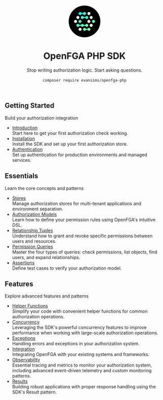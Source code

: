 <div align="center">
  <p><a href="https://openfga.dev"><img src="https://raw.githubusercontent.com/evansims/openfga-php/main/.github/openfga.png" width="100" /></a></p>

  <h1>OpenFGA PHP SDK</h1>

  <p>Stop writing authorization logic. Start asking questions.</p>

  <p><code>composer require evansims/openfga-php</code></p>
</div>

<p><br /></p>

## Getting Started

Build your authorization integration

- [Introduction](Introduction.md)<br />
  Start here to get your first authorization check working.
- [Installation](Introduction.md#install-the-sdk)<br />
  Install the SDK and set up your first authorization store.
- [Authentication](Authentication.md)<br />
  Set up authentication for production environments and managed services.

## Essentials

Learn the core concepts and patterns

- [Stores](Stores.md)<br />
  Manage authorization stores for multi-tenant applications and environment separation.
- [Authorization Models](Models.md)<br />
  Learn how to define your permission rules using OpenFGA's intuitive DSL.
- [Relationship Tuples](Tuples.md)<br />
  Understand how to grant and revoke specific permissions between users and resources.
- [Permission Queries](Queries.md)<br />
  Master the four types of queries: check permissions, list objects, find users, and expand relationships.
- [Assertions](Assertions.md)<br />
  Define test cases to verify your authorization model.

## Features

Explore advanced features and patterns

- [Helper Functions](Helpers.md)<br />
  Simplify your code with convenient helper functions for common authorization operations.
- [Concurrency](Concurrency.md)<br />
  Leveraging the SDK's powerful concurrency features to improve performance when working with large-scale authorization operations.
- [Exceptions](Exceptions.md)<br />
  Handling errors and exceptions in your authorization system.
- [Integration](Integration.md)<br />
  Integrating OpenFGA with your existing systems and frameworks.
- [Observability](Observability.md)<br />
  Essential tracing and metrics to monitor your authorization system, including advanced event-driven telemetry and custom monitoring patterns.
- [Results](Results.md)<br />
  Building robust applications with proper response handling using the SDK's Result pattern.
